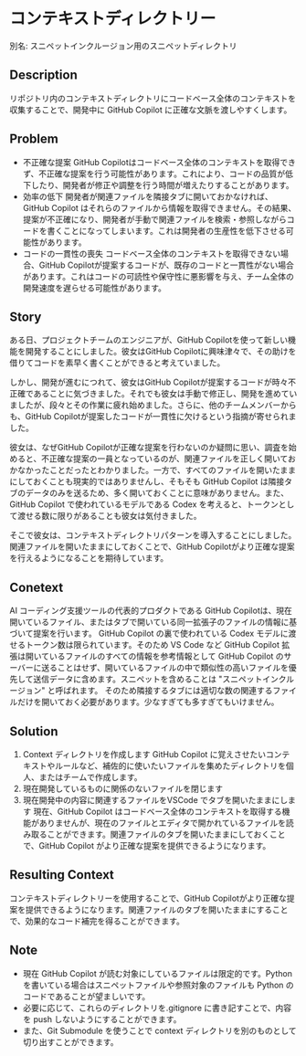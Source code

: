 # コンテキストディレクトリー

別名: スニペットインクルージョン用のスニペットディレクトリ

## Description

リポジトリ内のコンテキストディレクトリにコードベース全体のコンテキストを収集することで、開発中に GitHub Copilot に正確な文脈を渡しやすくします。

## Problem

* 不正確な提案
  GitHub Copilotはコードベース全体のコンテキストを取得できず、不正確な提案を行う可能性があります。これにより、コードの品質が低下したり、開発者が修正や調整を行う時間が増えたりすることがあります。
* 効率の低下
  開発者が関連ファイルを隣接タブに開いておかなければ、GitHub Copilot はそれらのファイルから情報を取得できません。その結果、提案が不正確になり、開発者が手動で関連ファイルを検索・参照しながらコードを書くことになってしまいます。これは開発者の生産性を低下させる可能性があります。
* コードの一貫性の喪失
  コードベース全体のコンテキストを取得できない場合、GitHub Copilotが提案するコードが、既存のコードと一貫性がない場合があります。これはコードの可読性や保守性に悪影響を与え、チーム全体の開発速度を遅らせる可能性があります。

## Story

ある日、プロジェクトチームのエンジニアが、GitHub Copilotを使って新しい機能を開発することにしました。彼女はGitHub Copilotに興味津々で、その助けを借りてコードを素早く書くことができると考えていました。

しかし、開発が進むにつれて、彼女はGitHub Copilotが提案するコードが時々不正確であることに気づきました。それでも彼女は手動で修正し、開発を進めていましたが、段々とその作業に疲れ始めました。さらに、他のチームメンバーからも、GitHub Copilotが提案したコードが一貫性に欠けるという指摘が寄せられました。

彼女は、なぜGitHub Copilotが正確な提案を行わないのか疑問に思い、調査を始めると、不正確な提案の一員となっているのが、関連ファイルを正しく開いておかなかったことだったとわかりました。一方で、すべてのファイルを開いたままにしておくことも現実的ではありませんし、そもそも GitHub Copilot は隣接タブのデータのみを送るため、多く開いておくことに意味がありません。また、GitHub Copilot で使われているモデルである Codex を考えると、トークンとして渡せる数に限りがあることも彼女は気付きました。

そこで彼女は、コンテキストディレクトリパターンを導入することにしました。関連ファイルを開いたままにしておくことで、GitHub Copilotがより正確な提案を行えるようになることを期待しています。

## Conetext

AI コーディング支援ツールの代表的プロダクトである GitHub Copilotは、現在開いているファイル、またはタブで開いている同一拡張子のファイルの情報に基づいて提案を行います。
GitHub Copilot の裏で使われている Codex モデルに渡せるトークン数は限られています。そのため VS Code など GitHub Copilot 拡張は開いているファイルのすべての情報を参考情報として GitHub Copilot のサーバーに送ることはせず、開いているファイルの中で類似性の高いファイルを優先して送信データに含めます。スニペットを含めることは "スニペットインクルージョン" と呼ばれます。
そのため隣接するタブには適切な数の関連するファイルだけを開いておく必要があります。少なすぎても多すぎてもいけません。

## Solution

1. Context ディレクトリを作成します
GitHub Copilot に覚えさせたいコンテキストやルールなど、補佐的に使いたいファイルを集めたディレクトリを個人、またはチームで作成します。
1. 現在開発しているものに関係のないファイルを閉じます
1. 現在開発中の内容に関連するファイルをVSCode でタブを開いたままにします
現在、GitHub Copilot はコードベース全体のコンテキストを取得する機能がありませんが、現在のファイルとエディタで開かれているファイルを読み取ることができます。関連ファイルのタブを開いたままにしておくことで、GitHub Copilot がより正確な提案を提供できるようになります。

## Resulting Context

コンテキストディレクトリーを使用することで、GitHub Copilotがより正確な提案を提供できるようになります。関連ファイルのタブを開いたままにすることで、効果的なコード補完を得ることができます。

## Note

* 現在 GitHub Copilot が読む対象にしているファイルは限定的です。Python を書いている場合はスニペットファイルや参照対象のファイルも Python のコードであることが望ましいです。
* 必要に応じて、これらのディレクトリを.gitignore に書き記すことで、内容を push しないようにすることができます。
* また、Git Submodule を使うことで context ディレクトリを別のものとして切り出すことができます。
